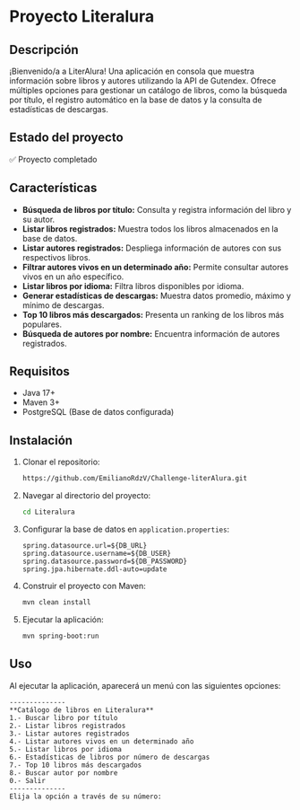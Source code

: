 # Proyecto Literalura

## Descripción
¡Bienvenido/a a LiterAlura! Una aplicación en consola que muestra información sobre libros y autores utilizando la API de Gutendex. Ofrece múltiples opciones para gestionar un catálogo de libros, como la búsqueda por título, el registro automático en la base de datos y la consulta de estadísticas de descargas.

## Estado del proyecto
✅ Proyecto completado

## Características
- **Búsqueda de libros por título:** Consulta y registra información del libro y su autor.
- **Listar libros registrados:** Muestra todos los libros almacenados en la base de datos.
- **Listar autores registrados:** Despliega información de autores con sus respectivos libros.
- **Filtrar autores vivos en un determinado año:** Permite consultar autores vivos en un año específico.
- **Listar libros por idioma:** Filtra libros disponibles por idioma.
- **Generar estadísticas de descargas:** Muestra datos promedio, máximo y mínimo de descargas.
- **Top 10 libros más descargados:** Presenta un ranking de los libros más populares.
- **Búsqueda de autores por nombre:** Encuentra información de autores registrados.

## Requisitos
- Java 17+
- Maven 3+
- PostgreSQL (Base de datos configurada)

## Instalación
1. Clonar el repositorio:
   ```bash
   https://github.com/EmilianoRdzV/Challenge-literAlura.git
   ```
2. Navegar al directorio del proyecto:
   ```bash
   cd Literalura
   ```
3. Configurar la base de datos en `application.properties`:
   ```properties
   spring.datasource.url=${DB_URL}
   spring.datasource.username=${DB_USER}
   spring.datasource.password=${DB_PASSWORD}
   spring.jpa.hibernate.ddl-auto=update
   ```

4. Construir el proyecto con Maven:
   ```bash
   mvn clean install
   ```

5. Ejecutar la aplicación:
   ```bash
   mvn spring-boot:run
   ```

## Uso
Al ejecutar la aplicación, aparecerá un menú con las siguientes opciones:
```
--------------
**Catálogo de libros en Literalura**
1.- Buscar libro por título
2.- Listar libros registrados
3.- Listar autores registrados
4.- Listar autores vivos en un determinado año
5.- Listar libros por idioma
6.- Estadísticas de libros por número de descargas
7.- Top 10 libros más descargados
8.- Buscar autor por nombre
0.- Salir
--------------
Elija la opción a través de su número:
```

